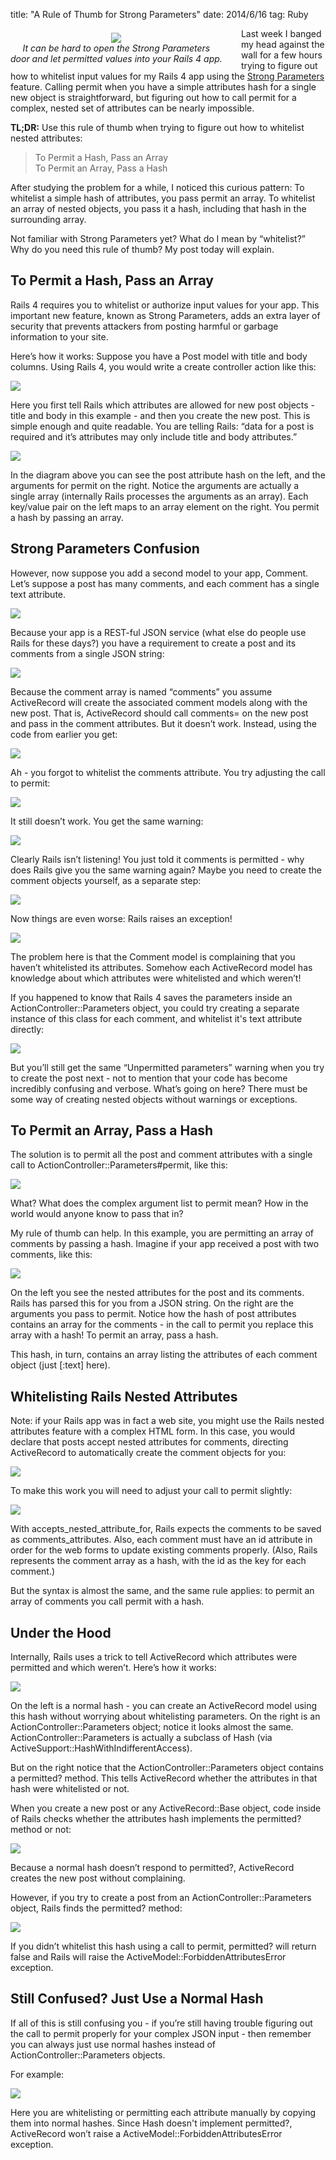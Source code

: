 title: "A Rule of Thumb for Strong Parameters"
date: 2014/6/16
tag: Ruby

<div style="float: left; padding: 7px 30px 0px 0px; text-align: center;">
  <img src="http://patshaughnessy.net/assets/2014/6/16/security.jpg"><br/>
  <i>It can be hard to open the Strong Parameters<br/>door and let permitted values into your Rails 4 app.</i>
</div>

Last week I banged my head against the wall for a few hours trying to figure
out how to whitelist input values for my Rails 4 app using the [Strong
Parameters](http://edgeguides.rubyonrails.org/action_controller_overview.html#strong-parameters)
feature. Calling <span class="code">permit</span> when you have a simple
attributes hash for a single new object is straightforward, but figuring out
how to call <span class="code">permit</span> for a complex, nested set of attributes can be nearly
impossible.

<b>TL;DR:</b> Use this rule of thumb when trying to figure out how to whitelist nested attributes:

<blockquote>To Permit a Hash, Pass an Array<br/>
  To Permit an Array, Pass a Hash</blockquote>

After studying the problem for a while, I noticed this curious pattern: To whitelist a simple hash of attributes, you pass
<span class="code">permit</span> an array. To whitelist an array of nested objects, you pass it a hash,
including that hash in the surrounding array.

Not familiar with Strong Parameters yet? What do I mean by “whitelist?” Why do
you need this rule of thumb? My post today will explain.

## To Permit a Hash, Pass an Array

Rails 4 requires you to whitelist or authorize input values for your app. This
important new feature, known as Strong Parameters, adds an extra layer of
security that prevents attackers from posting harmful or garbage information to
your site.

Here’s how it works: Suppose you have a <span class="code">Post</span> model
with title and body columns. Using Rails 4, you would write a create controller
action like this:

<img src="http://patshaughnessy.net/assets/2014/6/16/simple_controller.png"><br/>

Here you first tell Rails which attributes are allowed for new post objects -
title and body in this example - and then you create the new post. This is
simple enough and quite readable. You are telling Rails: “data for a post is
required and it’s attributes may only include title and body attributes.”

<img src="http://patshaughnessy.net/assets/2014/6/16/diagram1.png"><br/>

In the diagram above you can see the post attribute hash on the left, and the
arguments for <span class="code">permit</span> on the right. Notice the arguments are actually a
single array (internally Rails processes the arguments as an array). Each key/value pair on the left maps to an array element on the
right. You permit a hash by passing an array.

## Strong Parameters Confusion

However, now suppose you add a second model to your app, <span
  class="code">Comment</span>. Let’s suppose a post has many comments, and each
comment has a single text attribute.

<img src="http://patshaughnessy.net/assets/2014/6/16/has-many.png"><br/>

Because your app is a REST-ful JSON service (what else do people use Rails for
these days?) you have a requirement to create a post and its comments from a
single JSON string:

<img src="http://patshaughnessy.net/assets/2014/6/16/json.png"><br/>

Because the comment array is named “comments” you assume ActiveRecord will
create the associated comment models along with the new post. That is,
ActiveRecord should call <span class="code">comments=</span> on the new post
and pass in the comment attributes. But it doesn’t work. Instead, using the
code from earlier you get:

<img src="http://patshaughnessy.net/assets/2014/6/16/warning.png"><br/>

Ah - you forgot to whitelist the comments attribute. You try adjusting the call
to <span class="code">permit</span>:

<img src="http://patshaughnessy.net/assets/2014/6/16/permit-comments.png"><br/>

It still doesn’t work. You get the same warning:

<img src="http://patshaughnessy.net/assets/2014/6/16/warning.png"><br/>

Clearly Rails isn’t listening! You just told it comments is permitted - why
does Rails give you the same warning again? Maybe you need to create the
comment objects yourself, as a separate step:

<img src="http://patshaughnessy.net/assets/2014/6/16/create-comments.png"><br/>

Now things are even worse: Rails raises an exception!

<img src="http://patshaughnessy.net/assets/2014/6/16/exception.png"><br/>

The problem here is that the <span class="code">Comment</span> model is
complaining that you haven’t whitelisted its attributes. Somehow each
ActiveRecord model has knowledge about which attributes were whitelisted and
which weren’t!

If you happened to know that Rails 4 saves the parameters inside an <span
  class="code">ActionController::Parameters</span> object, you could try
creating a separate instance of this class for each comment, and whitelist it's text attribute directly:

<img src="http://patshaughnessy.net/assets/2014/6/16/permit-comments2.png"><br/>

But you’ll still get the same “Unpermitted parameters” warning when you try to
create the post next - not to mention that your code has become incredibly
confusing and verbose. What’s going on here? There must be some way of creating
nested objects without warnings or exceptions.

## To Permit an Array, Pass a Hash

The solution is to permit all the post and comment attributes with a single
call to <span class="code">ActionController::Parameters#permit</span>, like
this:

<img src="http://patshaughnessy.net/assets/2014/6/16/nested-solution.png"><br/>

What? What does the complex argument list to <span class="code">permit</span> mean? How in the world
would anyone know to pass that in?

My rule of thumb can help. In this example, you are permitting an array of
comments by passing a hash. Imagine if your app received a post with two
comments, like this:

<img src="http://patshaughnessy.net/assets/2014/6/16/diagram2.png"><br/>

On the left you see the nested attributes for the post and its comments. Rails
has parsed this for you from a JSON string. On the right are the arguments you
pass to <span class="code">permit</span>. Notice how the hash of post
attributes contains an array for the comments - in the call to <span class="code">permit</span> you
replace this array with a hash! To permit an array, pass a hash.

This hash, in turn, contains an array listing the attributes of each comment
object (just <span class="code">[:text]</span> here).

## Whitelisting Rails Nested Attributes

Note: if your Rails app was in fact a web site, you might use the Rails nested
attributes feature with a complex HTML form. In this case, you would declare
that posts accept nested attributes for comments, directing ActiveRecord to
automatically create the comment objects for you:

<img src="http://patshaughnessy.net/assets/2014/6/16/accepts-nested.png"><br/>

To make this work you will need to adjust your call to <span
class="code">permit</span> slightly:

<img src="http://patshaughnessy.net/assets/2014/6/16/nested-attribs-permit.png"><br/>

With <span class="code">accepts_nested_attribute_for</span>, Rails expects the
comments to be saved as <span class="code">comments_attributes</span>. Also,
each comment must have an <span class="code">id</span> attribute in order for
the web forms to update existing comments properly. (Also, Rails represents the
comment array as a hash, with the id as the key for each comment.)

But the syntax is almost the same, and the same rule applies: to permit an
array of comments you call <span class="code">permit</span> with a hash.

## Under the Hood

Internally, Rails uses a trick to tell ActiveRecord which attributes were
permitted and which weren’t. Here’s how it works:

<img src="http://patshaughnessy.net/assets/2014/6/16/hashes.png"><br/>

On the left is a normal hash - you can create an ActiveRecord model using this
hash without worrying about whitelisting parameters. On the right is an <span
class="code">ActionController::Parameters</span> object; notice it looks almost
the same.  <span class="code">ActionController::Parameters</span> is actually a
subclass of <span class="code">Hash</span> (via <span
class="code">ActiveSupport::HashWithIndifferentAccess</span>).

But on the right notice that the <span
  class="code">ActionController::Parameters</span> object contains a <span class="code">permitted?</span>
method. This tells ActiveRecord whether the attributes in that hash were
whitelisted or not.

When you create a new post or any <span class="code">ActiveRecord::Base</span>
object, code inside of Rails checks whether the attributes hash implements the
<span class="code">permitted?</span> method or not:

<img src="http://patshaughnessy.net/assets/2014/6/16/internals1.png"><br/>

Because a normal hash doesn’t respond to <span class="code">permitted?</span>,
ActiveRecord creates the new post without complaining.

However, if you try to create a post from an <span
  class="code">ActionController::Parameters</span> object, Rails finds the
<span class="code">permitted?</span> method:

<img src="http://patshaughnessy.net/assets/2014/6/16/internals2.png"><br/>

If you didn’t whitelist this hash using a call to <span class="code">permit</span>, <span class="code">permitted?</span> will
return <span class="code">false</span> and Rails will raise the <span class="code">ActiveModel::ForbiddenAttributesError</span>
exception.

## Still Confused? Just Use a Normal Hash

If all of this is still confusing you - if you’re still having trouble figuring
out the call to <span class="code">permit</span> properly for your complex JSON input - then remember you
can always just use normal hashes instead of <span class="code">ActionController::Parameters</span>
objects.

For example:

<img src="http://patshaughnessy.net/assets/2014/6/16/normal-hashes.png"><br/>

Here you are whitelisting or permitting each attribute manually by copying them
into normal hashes. Since <span class="code">Hash</span> doesn't implement <span
class="code">permitted?</span>, ActiveRecord won’t raise a <span
class="code">ActiveModel::ForbiddenAttributesError</span> exception.
